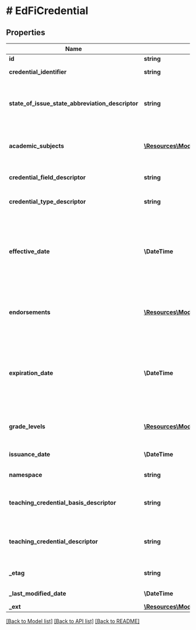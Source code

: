 # # EdFiCredential

## Properties

Name | Type | Description | Notes
------------ | ------------- | ------------- | -------------
**id** | **string** |  | [optional]
**credential_identifier** | **string** | Identifier or serial number assigned to the credential. |
**state_of_issue_state_abbreviation_descriptor** | **string** | The abbreviation for the name of the state (within the United States) or extra-state jurisdiction in which a license/credential was issued. |
**academic_subjects** | [**\Resources\Model\EdFiCredentialAcademicSubject[]**](EdFiCredentialAcademicSubject.md) | An unordered collection of credentialAcademicSubjects. The academic subjects to which the credential pertains. | [optional]
**credential_field_descriptor** | **string** | The field of certification for the certificate (e.g., Mathematics, Music). | [optional]
**credential_type_descriptor** | **string** | An indication of the category of credential an individual holds. |
**effective_date** | **\DateTime** | The year, month and day on which an active credential held by an individual was issued.  Note: Date interpretation may vary. Ed-Fi recommends inclusive dates, but states may define dates as inclusive or exclusive. For calculations, align with local guidelines. | [optional]
**endorsements** | [**\Resources\Model\EdFiCredentialEndorsement[]**](EdFiCredentialEndorsement.md) | An unordered collection of credentialEndorsements. Endorsements are attachments to teaching certificates and indicate areas of specialization. | [optional]
**expiration_date** | **\DateTime** | The month, day, and year on which an active credential held by an individual will expire.  Note: Date interpretation may vary. Ed-Fi recommends inclusive dates, but states may define dates as inclusive or exclusive. For calculations, align with local guidelines. | [optional]
**grade_levels** | [**\Resources\Model\EdFiCredentialGradeLevel[]**](EdFiCredentialGradeLevel.md) | An unordered collection of credentialGradeLevels. The grade level(s) certified for teaching. | [optional]
**issuance_date** | **\DateTime** | The month, day, and year on which an active credential was issued to an individual. |
**namespace** | **string** | Namespace for the credential. |
**teaching_credential_basis_descriptor** | **string** | An indication of the pre-determined criteria for granting the teaching credential that an individual holds. | [optional]
**teaching_credential_descriptor** | **string** | An indication of the category of a legal document giving authorization to perform teaching assignment services. | [optional]
**_etag** | **string** | A unique system-generated value that identifies the version of the resource. | [optional]
**_last_modified_date** | **\DateTime** | The date and time the resource was last modified. | [optional]
**_ext** | [**\Resources\Model\CredentialExtensions**](CredentialExtensions.md) |  | [optional]

[[Back to Model list]](../../README.md#models) [[Back to API list]](../../README.md#endpoints) [[Back to README]](../../README.md)
